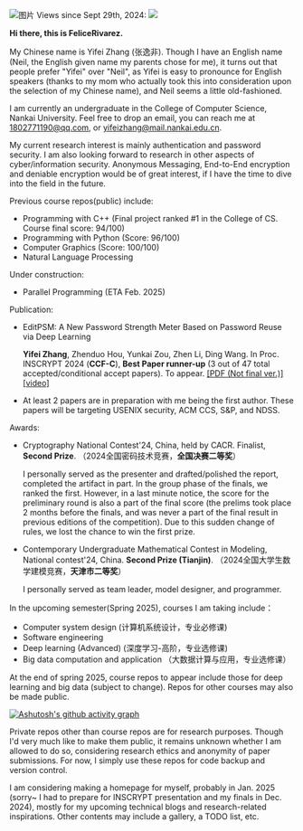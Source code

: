![图片](https://github.com/user-attachments/assets/bcce1a57-3f99-4743-a311-6b8a34d5a5f2)
Views since Sept 29th, 2024: ![](https://komarev.com/ghpvc/?username=FeliceRivarez)

**Hi there, this is FeliceRivarez.**

My Chinese name is Yifei Zhang (张逸非). Though I have an English name (Neil, the English given name my parents chose for me), it turns out that people prefer "Yifei" over "Neil", as Yifei is easy to pronounce for English speakers (thanks to my mom who actually took this into consideration upon the selection of my Chinese name), and Neil seems a little old-fashioned.

I am currently an undergraduate in the College of Computer Science, Nankai University. Feel free to drop an email, you can reach me at 1802771190@qq.com, or yifeizhang@mail.nankai.edu.cn.

My current research interest is mainly authentication and password security. I am also looking forward to research in other aspects of cyber/information security. Anonymous Messaging, End-to-End encryption and deniable encryption would be of great interest, if I have the time to dive into the field in the future. 

Previous course repos(public) include:

- Programming with C++ (Final project ranked #1 in the College of CS. Course final score: 94/100)
- Programming with Python (Score: 96/100)
- Computer Graphics (Score: 100/100)
- Natural Language Processing

Under construction:

- Parallel Programming (ETA Feb. 2025)

Publication:

- EditPSM: A New Password Strength Meter Based on Password Reuse via Deep Learning
  
  **Yifei Zhang**, Zhenduo Hou, Yunkai Zou, Zhen Li, Ding Wang. In Proc. INSCRYPT 2024 (**CCF-C**), **Best Paper runner-up** (3 out of 47 total accepted/conditional accept papers). To appear. [[PDF (Not final ver.)]](https://www.researchgate.net/publication/387090294_EditPSM_A_New_Password_Strength_Meter_Based_on_Password_Reuse_via_Deep_Learning) [[video]](https://www.bilibili.com/video/BV1Zhk1YqECC?vd_source=a77cc3ee011649af678918fbe9172a5c)

- At least 2 papers are in preparation with me being the first author. These papers will be targeting USENIX security, ACM CCS, S&P, and NDSS.

Awards:

- Cryptography National Contest'24, China, held by CACR. Finalist, **Second Prize**. （2024全国密码技术竞赛，**全国决赛二等奖**）

  I personally served as the presenter and drafted/polished the report, completed the artifact in part. In the group phase of the finals, we ranked the first.
  However, in a last minute notice, the score for the preliminary round is also a part of the final score (the prelims took place 2 months before the finals, and was never
  a part of the final result in previous editions of the competition). Due to this sudden change of rules, we lost the chance to win the first prize.

- Contemporary Undergraduate Mathematical Contest in Modeling, National contest'24, China. **Second Prize (Tianjin)**. （2024全国大学生数学建模竞赛，**天津市二等奖**）

  I personally served as team leader, model designer, and programmer.
  
In the upcoming semester(Spring 2025), courses I am taking include：
- Computer system design (计算机系统设计，专业必修课)
- Software engineering
- Deep learning (Advanced) (深度学习-高阶，专业选修课)
- Big data computation and application （大数据计算与应用，专业选修课）

At the end of spring 2025, course repos to appear include those for deep learning and big data (subject to change). Repos for other courses may also be made public.

[![Ashutosh's github activity graph](https://github-readme-activity-graph.vercel.app/graph?username=FeliceRivarez&theme=react)](https://github.com/ashutosh00710/github-readme-activity-graph)

Private repos other than course repos are for research purposes. Though I'd very much like to make them public, it remains unknown whether I am allowed to do so, considering research ethics and anonymity of paper submissions. For now, I simply use these repos for code backup and version control.

I am considering making a homepage for myself, probably in Jan. 2025 (sorry~ I had to prepare for INSCRYPT presentation and my finals in Dec. 2024), mostly for my upcoming technical blogs and research-related inspirations. Other contents may include a gallery, a TODO list, etc.

<!---
FeliceRivarez/FeliceRivarez is a ✨ special ✨ repository because its `README.md` (this file) appears on your GitHub profile.
You can click the Preview link to take a look at your changes.
--->
